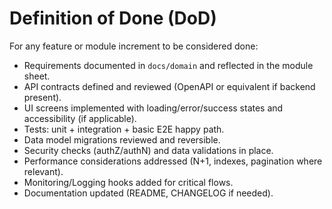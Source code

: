 # Definition of Done (DoD)

For any feature or module increment to be considered done:

- Requirements documented in `docs/domain` and reflected in the module sheet.
- API contracts defined and reviewed (OpenAPI or equivalent if backend present).
- UI screens implemented with loading/error/success states and accessibility (if applicable).
- Tests: unit + integration + basic E2E happy path.
- Data model migrations reviewed and reversible.
- Security checks (authZ/authN) and data validations in place.
- Performance considerations addressed (N+1, indexes, pagination where relevant).
- Monitoring/Logging hooks added for critical flows.
- Documentation updated (README, CHANGELOG if needed).
